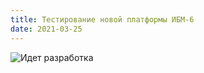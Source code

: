 ```yaml
---
title: Тестирование новой платформы ИБМ-6
date: 2021-03-25
---
```


![Идет разработка](https://static.wixstatic.com/media/11a2f9_33966cab267d4010af6e1e49f5cd2b2a~mv2.gif)

<!--more-->

